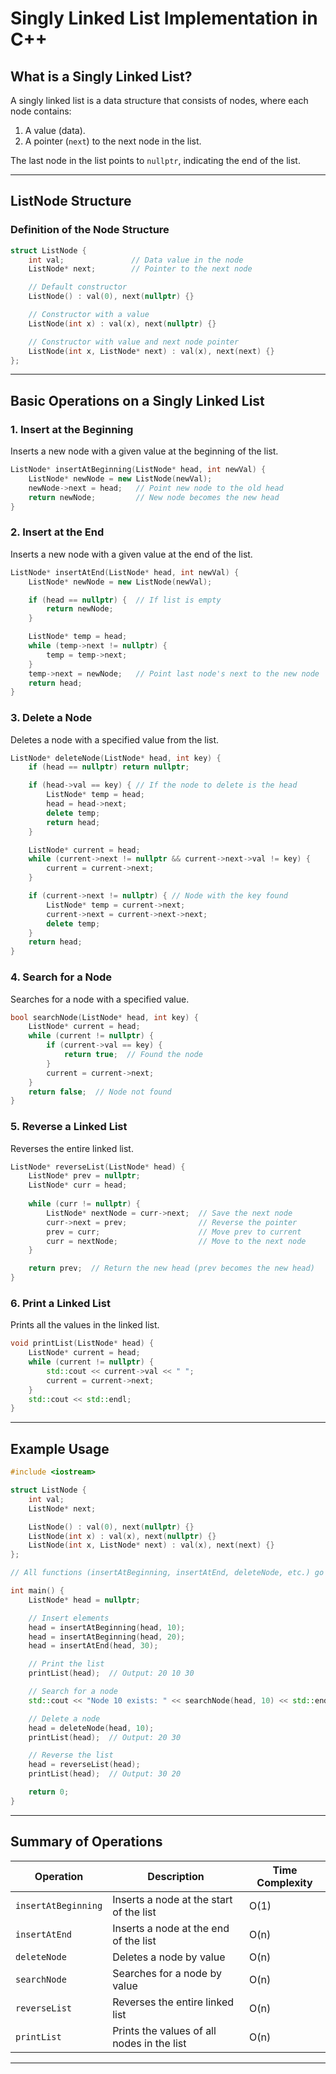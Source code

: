 # Singly Linked List Implementation in C++

## What is a Singly Linked List?

A singly linked list is a data structure that consists of nodes, where each node contains:
1. A value (data).
2. A pointer (`next`) to the next node in the list.

The last node in the list points to `nullptr`, indicating the end of the list.

---

## ListNode Structure

### Definition of the Node Structure
```cpp
struct ListNode {
    int val;               // Data value in the node
    ListNode* next;        // Pointer to the next node

    // Default constructor
    ListNode() : val(0), next(nullptr) {}

    // Constructor with a value
    ListNode(int x) : val(x), next(nullptr) {}

    // Constructor with value and next node pointer
    ListNode(int x, ListNode* next) : val(x), next(next) {}
};
```

---

## Basic Operations on a Singly Linked List

### 1. **Insert at the Beginning**
Inserts a new node with a given value at the beginning of the list.

```cpp
ListNode* insertAtBeginning(ListNode* head, int newVal) {
    ListNode* newNode = new ListNode(newVal);
    newNode->next = head;   // Point new node to the old head
    return newNode;         // New node becomes the new head
}
```

### 2. **Insert at the End**
Inserts a new node with a given value at the end of the list.

```cpp
ListNode* insertAtEnd(ListNode* head, int newVal) {
    ListNode* newNode = new ListNode(newVal);

    if (head == nullptr) {  // If list is empty
        return newNode;
    }

    ListNode* temp = head;
    while (temp->next != nullptr) {
        temp = temp->next;
    }
    temp->next = newNode;   // Point last node's next to the new node
    return head;
}
```

### 3. **Delete a Node**
Deletes a node with a specified value from the list.

```cpp
ListNode* deleteNode(ListNode* head, int key) {
    if (head == nullptr) return nullptr;

    if (head->val == key) { // If the node to delete is the head
        ListNode* temp = head;
        head = head->next;
        delete temp;
        return head;
    }

    ListNode* current = head;
    while (current->next != nullptr && current->next->val != key) {
        current = current->next;
    }

    if (current->next != nullptr) { // Node with the key found
        ListNode* temp = current->next;
        current->next = current->next->next;
        delete temp;
    }
    return head;
}
```

### 4. **Search for a Node**
Searches for a node with a specified value.

```cpp
bool searchNode(ListNode* head, int key) {
    ListNode* current = head;
    while (current != nullptr) {
        if (current->val == key) {
            return true;  // Found the node
        }
        current = current->next;
    }
    return false;  // Node not found
}
```

### 5. **Reverse a Linked List**
Reverses the entire linked list.

```cpp
ListNode* reverseList(ListNode* head) {
    ListNode* prev = nullptr;
    ListNode* curr = head;
    
    while (curr != nullptr) {
        ListNode* nextNode = curr->next;  // Save the next node
        curr->next = prev;                // Reverse the pointer
        prev = curr;                      // Move prev to current
        curr = nextNode;                  // Move to the next node
    }

    return prev;  // Return the new head (prev becomes the new head)
}
```

### 6. **Print a Linked List**
Prints all the values in the linked list.

```cpp
void printList(ListNode* head) {
    ListNode* current = head;
    while (current != nullptr) {
        std::cout << current->val << " ";
        current = current->next;
    }
    std::cout << std::endl;
}
```

---

## Example Usage

```cpp
#include <iostream>

struct ListNode {
    int val;
    ListNode* next;

    ListNode() : val(0), next(nullptr) {}
    ListNode(int x) : val(x), next(nullptr) {}
    ListNode(int x, ListNode* next) : val(x), next(next) {}
};

// All functions (insertAtBeginning, insertAtEnd, deleteNode, etc.) go here

int main() {
    ListNode* head = nullptr;

    // Insert elements
    head = insertAtBeginning(head, 10);
    head = insertAtBeginning(head, 20);
    head = insertAtEnd(head, 30);

    // Print the list
    printList(head);  // Output: 20 10 30

    // Search for a node
    std::cout << "Node 10 exists: " << searchNode(head, 10) << std::endl;

    // Delete a node
    head = deleteNode(head, 10);
    printList(head);  // Output: 20 30

    // Reverse the list
    head = reverseList(head);
    printList(head);  // Output: 30 20

    return 0;
}
```

---

## Summary of Operations

| Operation          | Description                               | Time Complexity |
|--------------------|-------------------------------------------|-----------------|
| `insertAtBeginning` | Inserts a node at the start of the list   | O(1)            |
| `insertAtEnd`       | Inserts a node at the end of the list     | O(n)            |
| `deleteNode`        | Deletes a node by value                  | O(n)            |
| `searchNode`        | Searches for a node by value             | O(n)            |
| `reverseList`       | Reverses the entire linked list          | O(n)            |
| `printList`         | Prints the values of all nodes in the list| O(n)            |

---
